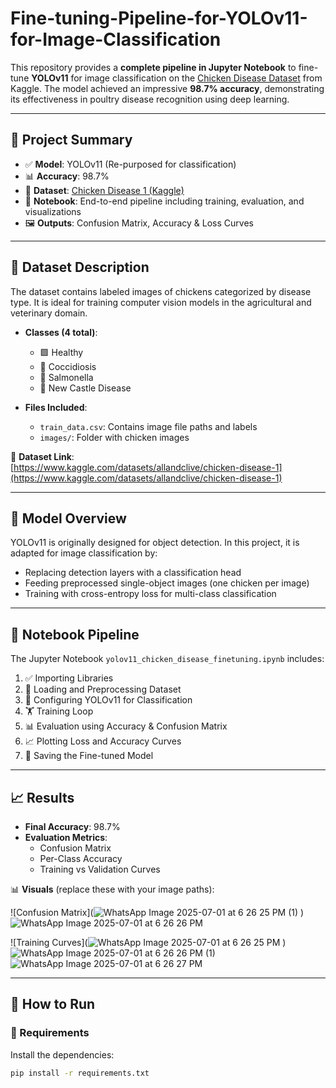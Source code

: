 # Fine-tuning-Pipeline-for-YOLOv11-for-Image-Classification


This repository provides a **complete pipeline in Jupyter Notebook** to fine-tune **YOLOv11** for image classification on the [Chicken Disease Dataset](https://www.kaggle.com/datasets/allandclive/chicken-disease-1?resource=download&select=train_data.csv) from Kaggle. The model achieved an impressive **98.7% accuracy**, demonstrating its effectiveness in poultry disease recognition using deep learning.

---

## 📌 Project Summary

- ✅ **Model**: YOLOv11 (Re-purposed for classification)
- 📊 **Accuracy**: 98.7%
- 📁 **Dataset**: [Chicken Disease 1 (Kaggle)](https://www.kaggle.com/datasets/allandclive/chicken-disease-1)
- 📒 **Notebook**: End-to-end pipeline including training, evaluation, and visualizations
- 🖼️ **Outputs**: Confusion Matrix, Accuracy & Loss Curves

---

## 📂 Dataset Description

The dataset contains labeled images of chickens categorized by disease type. It is ideal for training computer vision models in the agricultural and veterinary domain.

- **Classes (4 total)**:
  - 🟩 Healthy
  - 🐛 Coccidiosis
  - 🦠 Salmonella
  - 💉 New Castle Disease

- **Files Included**:
  - `train_data.csv`: Contains image file paths and labels
  - `images/`: Folder with chicken images

📌 **Dataset Link**:  
[https://www.kaggle.com/datasets/allandclive/chicken-disease-1](https://www.kaggle.com/datasets/allandclive/chicken-disease-1)

---

## 🧠 Model Overview

YOLOv11 is originally designed for object detection. In this project, it is adapted for image classification by:

- Replacing detection layers with a classification head
- Feeding preprocessed single-object images (one chicken per image)
- Training with cross-entropy loss for multi-class classification

---

## 📒 Notebook Pipeline

The Jupyter Notebook `yolov11_chicken_disease_finetuning.ipynb` includes:

1. ✅ Importing Libraries
2. 📂 Loading and Preprocessing Dataset
3. 🔧 Configuring YOLOv11 for Classification
4. 🏋️ Training Loop
5. 📊 Evaluation using Accuracy & Confusion Matrix
6. 📈 Plotting Loss and Accuracy Curves
7. 💾 Saving the Fine-tuned Model

---

## 📈 Results

- **Final Accuracy**: 98.7%
- **Evaluation Metrics**:
  - Confusion Matrix
  - Per-Class Accuracy
  - Training vs Validation Curves

📊 **Visuals** (replace these with your image paths):

![Confusion Matrix](![WhatsApp Image 2025-07-01 at 6 26 25 PM (1)](https://github.com/user-attachments/assets/91a38c88-f7d6-41c9-af17-53f614c59c62)
)
![WhatsApp Image 2025-07-01 at 6 26 26 PM](https://github.com/user-attachments/assets/e7418246-c14f-4910-a062-a9a6d5f8c081)

![Training Curves](![WhatsApp Image 2025-07-01 at 6 26 25 PM](https://github.com/user-attachments/assets/a7a2427c-316f-4dfc-9670-64e4238e3382)
)
![WhatsApp Image 2025-07-01 at 6 26 26 PM (1)](https://github.com/user-attachments/assets/66f7a505-13c5-47a9-89f5-b6d765030115)
![WhatsApp Image 2025-07-01 at 6 26 27 PM](https://github.com/user-attachments/assets/70c42f14-0765-42fe-b29d-06a6f83a92b2)


---

## 🧪 How to Run

### 🧰 Requirements

Install the dependencies:

```bash
pip install -r requirements.txt
